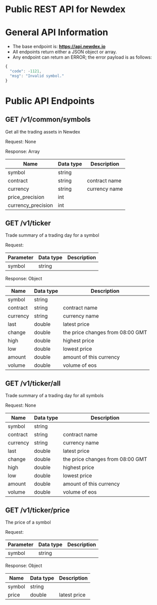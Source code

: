# Public REST API for Newdex

# General API Information

* The base endpoint is: **https://api.newdex.io**
* All endpoints return either a JSON object or array.
* Any endpoint can return an ERROR; the error payload is as follows:
```javascript
{
  "code": -1121,
  "msg": "Invalid symbol."
}
```

# Public API Endpoints

## GET /v1/common/symbols

Get all the trading assets in Newdex

Request: None

Response: Array


Name | Data type | Description 
------------ | ------------ | ------------
symbol | string | 
contract | string | contract name
currency | string | currency name
price_precision | int | 
currency_precision | int | 


## GET /v1/ticker

Trade summary of a trading day for a symbol

Request: 


Parameter | Data type | Description
------------ | ------------ | ------------
symbol | string | 

Response: Object


Name | Data type | Description
------------ | ------------ | ------------
symbol | string | 
contract | string | contract name
currency | string | currency name
last | double | latest price
change | double | the price changes from 08:00 GMT
high | double | highest price
low | double | lowest price
amount | double | amount of this currency
volume | double | volume of eos

## GET /v1/ticker/all

Trade summary of a trading day for all symbols

Request: None


Name | Data type | Description
------------ | ------------ | ------------
symbol | string | 
contract | string | contract name
currency | string | currency name
last | double | latest price
change | double | the price changes from 08:00 GMT
high | double | highest price
low | double | lowest price
amount | double | amount of this currency
volume | double | volume of eos


## GET /v1/ticker/price

The price of a symbol

Request: 


Parameter | Data type | Description
------------ | ------------ | ------------
symbol | string | 

Response: Object


Name | Data type | Description
------------ | ------------ | ------------
symbol | string | 
price | double | latest price

